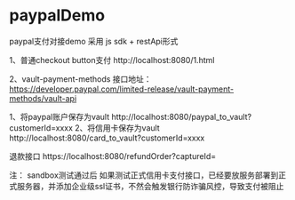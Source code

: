 # paypalDemo
paypal支付对接demo
采用 js sdk + restApi形式

1、普通checkout button支付
http://localhost:8080/1.html

2、vault-payment-methods
接口地址：https://developer.paypal.com/limited-release/vault-payment-methods/vault-api

1、将paypal账户保存为vault
http://localhost:8080/paypal_to_vault?customerId=xxxx
2、将信用卡保存为vault
http://localhost:8080/card_to_vault?customerId=xxxx

退款接口
https://localhost:8080/refundOrder?captureId=


注：
sandbox测试通过后
如果测试正式信用卡支付接口，已经要放服务部署到正式服务器，并添加企业级ssl证书，不然会触发银行防诈骗风控，导致支付被阻止
